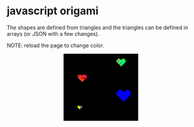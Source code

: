 
# javascript origami 

The shapes are defined from triangles and the triangles can be defined in
arrays (or JSON with a few changes).

NOTE: reload the page to change color.

<p align='center'>
<img width='200px' src='./demo.png' alt='demo image'>
</p>
